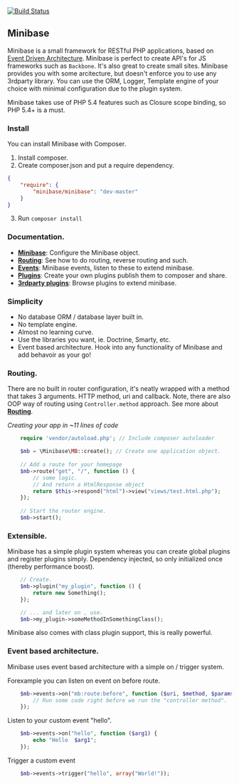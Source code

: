 [![Build Status](https://travis-ci.org/peec/minibase.png?branch=master)](https://travis-ci.org/peec/minibase)


## Minibase

Minibase is a small framework for RESTful PHP applications, based on [Event Driven Architecture](http://en.wikipedia.org/wiki/Event-driven_architecture). Minibase is perfect to create API's for JS frameworks such as `Backbone`. It's also great to create small sites. Minibase provides you with some arcitecture, but doesn't enforce you to use any 3rdparty library. You can use the ORM, Logger, Template engine of your choice with minimal configuration due to the plugin system.

Minibase takes use of PHP 5.4 features such as Closure scope binding, so PHP 5.4+ is a must.

### Install

You can install Minibase with Composer.

1. Install composer.
2. Create composer.json and put a require dependency.

```json
{
    "require": {
        "minibase/minibase": "dev-master"
    }
}
```

3. Run `composer install`


### Documentation.


* [**Minibase**](docs/minibase.md): Configure the Minibase object.
* [**Routing**](docs/routing.md): See how to do routing, reverse routing and such.
* [**Events**](docs/events.md): Minibase events, listen to these to extend minibase.
* [**Plugins**](docs/plugins.md): Create your own plugins publish them to composer and share.
* [**3rdparty plugins**](docs/3rdparty-plugins.md): Browse plugins to extend minibase.




### Simplicity

- No database ORM / database layer built in.
- No template engine.
- Almost no learning curve.
- Use the libraries you want, ie. Doctrine, Smarty, etc.
- Event based architecture. Hook into any functionality of Minibase and add behavoir as your go!



### Routing.


There are no built in router configuration, it's neatly wrapped with a method that takes 3 arguments. HTTP method, uri and callback. Note, there are also OOP way of routing using `Controller.method` approach. See more about [**Routing**](docs/routing.md).


*Creating your app in ~11 lines of code*


```php
	require 'vendor/autoload.php'; // Include composer autoloader

	$mb = \Minibase\MB::create(); // Create one application object.
	
	// Add a route for your homepage
	$mb->route("get", "/", function () {
		// some logic.
		// And return a HtmlResponse object
		return $this->respond("html")->view("views/test.html.php");
	});
	
	// Start the router engine.
	$mb->start();
```

### Extensible.

Minibase has a simple plugin system whereas you can create global plugins and register plugins simply. Dependency injected, so only initialized once (thereby performance boost).

```php
	// Create.
	$mb->plugin("my_plugin", function () {
		return new Something();
	});

	// ... and later on , use.
	$mb->my_plugin->someMethodInSomethingClass();
```

Minibase also comes with class plugin support, this is really powerful.

### Event based architecture.

Minibase uses event based architecture with a simple on / trigger system.

Forexample you can listen on event on before route.

```php
	$mb->events->on("mb:route:before", function ($uri, $method, $params){
		// Run some code right before we run the "controller method".
	});
```


Listen to your custom event "hello".

```php
	$mb->events->on("hello", function ($arg1) {
		echo "Hello  $arg1";
	});
```

Trigger a custom event

```php
	$mb->events->trigger("hello", array("World!"));
```


